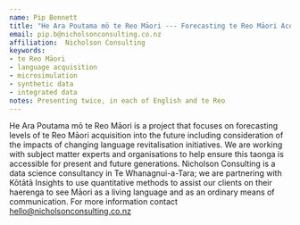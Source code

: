 ```yaml
---
name: Pip Bennett
title: "He Ara Poutama mō te Reo Māori --- Forecasting te Reo Māori Acquisition"
email: pip.b@nicholsonconsulting.co.nz
affiliation:  Nicholson Consulting
keywords:
- te Reo Māori
- language acquisition
- microsimulation
- synthetic data
- integrated data
notes: Presenting twice, in each of English and te Reo
---
```


He Ara Poutama mō te Reo Māori is a project that focuses on forecasting levels of te Reo Māori acquisition into the future including consideration of the impacts of changing language revitalisation initiatives. We are working with subject matter experts and organisations to help ensure this taonga is accessible for present and future generations. Nicholson Consulting is a data science consultancy in Te Whanagnui-a-Tara; we are partnering with Kōtātā Insights to use quantitative methods to assist our clients on their haerenga to see Māori as a living language and as an ordinary means of communication. For more information contact hello@nicholsonconsulting.co.nz
